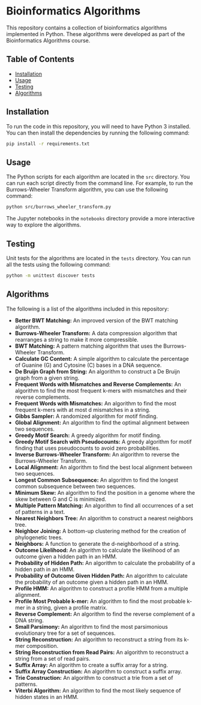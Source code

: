 # Bioinformatics Algorithms

This repository contains a collection of bioinformatics algorithms implemented in Python. These algorithms were developed as part of the Bioinformatics Algorithms course.

## Table of Contents

- [Installation](#installation)
- [Usage](#usage)
- [Testing](#testing)
- [Algorithms](#algorithms)

## Installation

To run the code in this repository, you will need to have Python 3 installed. You can then install the dependencies by running the following command:

```bash
pip install -r requirements.txt
```

## Usage

The Python scripts for each algorithm are located in the `src` directory. You can run each script directly from the command line. For example, to run the Burrows-Wheeler Transform algorithm, you can use the following command:

```bash
python src/burrows_wheeler_transform.py
```

The Jupyter notebooks in the `notebooks` directory provide a more interactive way to explore the algorithms.

## Testing

Unit tests for the algorithms are located in the `tests` directory. You can run all the tests using the following command:

```bash
python -m unittest discover tests
```

## Algorithms

The following is a list of the algorithms included in this repository:

*   **Better BWT Matching:** An improved version of the BWT matching algorithm.
*   **Burrows-Wheeler Transform:** A data compression algorithm that rearranges a string to make it more compressible.
*   **BWT Matching:** A pattern matching algorithm that uses the Burrows-Wheeler Transform.
*   **Calculate GC Content:** A simple algorithm to calculate the percentage of Guanine (G) and Cytosine (C) bases in a DNA sequence.
*   **De Bruijn Graph from String:** An algorithm to construct a De Bruijn graph from a given string.
*   **Frequent Words with Mismatches and Reverse Complements:** An algorithm to find the most frequent k-mers with mismatches and their reverse complements.
*   **Frequent Words with Mismatches:** An algorithm to find the most frequent k-mers with at most d mismatches in a string.
*   **Gibbs Sampler:** A randomized algorithm for motif finding.
*   **Global Alignment:** An algorithm to find the optimal alignment between two sequences.
*   **Greedy Motif Search:** A greedy algorithm for motif finding.
*   **Greedy Motif Search with Pseudocounts:** A greedy algorithm for motif finding that uses pseudocounts to avoid zero probabilities.
*   **Inverse Burrows-Wheeler Transform:** An algorithm to reverse the Burrows-Wheeler Transform.
*   **Local Alignment:** An algorithm to find the best local alignment between two sequences.
*   **Longest Common Subsequence:** An algorithm to find the longest common subsequence between two sequences.
*   **Minimum Skew:** An algorithm to find the position in a genome where the skew between G and C is minimized.
*   **Multiple Pattern Matching:** An algorithm to find all occurrences of a set of patterns in a text.
*   **Nearest Neighbors Tree:** An algorithm to construct a nearest neighbors tree.
*   **Neighbor Joining:** A bottom-up clustering method for the creation of phylogenetic trees.
*   **Neighbors:** A function to generate the d-neighborhood of a string.
*   **Outcome Likelihood:** An algorithm to calculate the likelihood of an outcome given a hidden path in an HMM.
*   **Probability of Hidden Path:** An algorithm to calculate the probability of a hidden path in an HMM.
*   **Probability of Outcome Given Hidden Path:** An algorithm to calculate the probability of an outcome given a hidden path in an HMM.
*   **Profile HMM:** An algorithm to construct a profile HMM from a multiple alignment.
*   **Profile Most Probable k-mer:** An algorithm to find the most probable k-mer in a string, given a profile matrix.
*   **Reverse Complement:** An algorithm to find the reverse complement of a DNA string.
*   **Small Parsimony:** An algorithm to find the most parsimonious evolutionary tree for a set of sequences.
*   **String Reconstruction:** An algorithm to reconstruct a string from its k-mer composition.
*   **String Reconstruction from Read Pairs:** An algorithm to reconstruct a string from a set of read pairs.
*   **Suffix Array:** An algorithm to create a suffix array for a string.
*   **Suffix Array Construction:** An algorithm to construct a suffix array.
*   **Trie Construction:** An algorithm to construct a trie from a set of patterns.
*   **Viterbi Algorithm:** An algorithm to find the most likely sequence of hidden states in an HMM.
